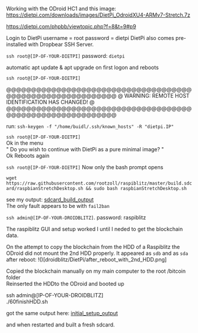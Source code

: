 Working with the ODroid HC1 and this image: https://dietpi.com/downloads/images/DietPi_OdroidXU4-ARMv7-Stretch.7z

https://dietpi.com/phpbb/viewtopic.php?f=8&t=9#p9

Login to DietPi
username = root
password = dietpi
DietPi also comes pre-installed with Dropbear SSH Server.

`ssh root@[IP-OF-YOUR-DIETPI]`
password: `dietpi`

automatic apt update & apt upgrade on first logon and reboots

`ssh root@[IP-OF-YOUR-DIETPI]`

@@@@@@@@@@@@@@@@@@@@@@@@@@@@@@@@@@@@@@@@@@@@@@@@@@@@@@@@@@@
@    WARNING: REMOTE HOST IDENTIFICATION HAS CHANGED!     @
@@@@@@@@@@@@@@@@@@@@@@@@@@@@@@@@@@@@@@@@@@@@@@@@@@@@@@@@@@@

run: `ssh-keygen -f "/home/buidl/.ssh/known_hosts" -R "dietpi.IP"`

`ssh root@[IP-OF-YOUR-DIETPI]`  
Ok in the menu  
" Do you wish to continue with DietPi as a pure minimal image? "  
Ok
Reboots again

`ssh root@[IP-OF-YOUR-DIETPI]`
Now only the bash prompt opens

`wget https://raw.githubusercontent.com/rootzoll/raspiblitz/master/build.sdcard/raspbianStretchDesktop.sh && sudo bash raspbianStretchDesktop.sh`

see my output: [sdcard_build_output](sdcard_build_output.html)  
The only fault appears to be with `fail2ban`

 
`ssh admin@[IP-OF-YOUR-DROIDBLITZ]`.
password: raspiblitz

The raspiblitz GUI and setup worked I until I neded to get the blockchain data.

On the attempt to copy the blockchain from the HDD of a Raspiblitz the ODroid did not mount the 2nd HDD properly.
It appeared as `sdb` and as `sda` after reboot:
!()[droidblitz/DietPi/after_reboot_with_2nd_HDD.png]

 Copied the blockchain manually on my main computer to the root /bitcoin folder  
 Reinserted the HDDto the ODroid and booted up
 
 ssh admin@[IP-OF-YOUR-DROIDBLITZ]  
./60finishHDD.sh 

got the same output here: [initial_setup_output](initial_setup_output.html)

and when restarted and built a fresh sdcard.